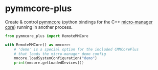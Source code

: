 # pymmcore-plus

Create & control [pymmcore](https://github.com/micro-manager/pymmcore) (python bindings for the C++ [micro-manager core](https://github.com/micro-manager/mmCoreAndDevices/))
running in another process.



```python
from pymmcore_plus import RemoteMMCore

with RemoteMMCore() as mmcore:
    # 'demo' is a special option for the included CMMCorePlus
    # that loads the micro-manager demo config
    mmcore.loadSystemConfiguration("demo")
    print(mmcore.getLoadedDevices())
```
